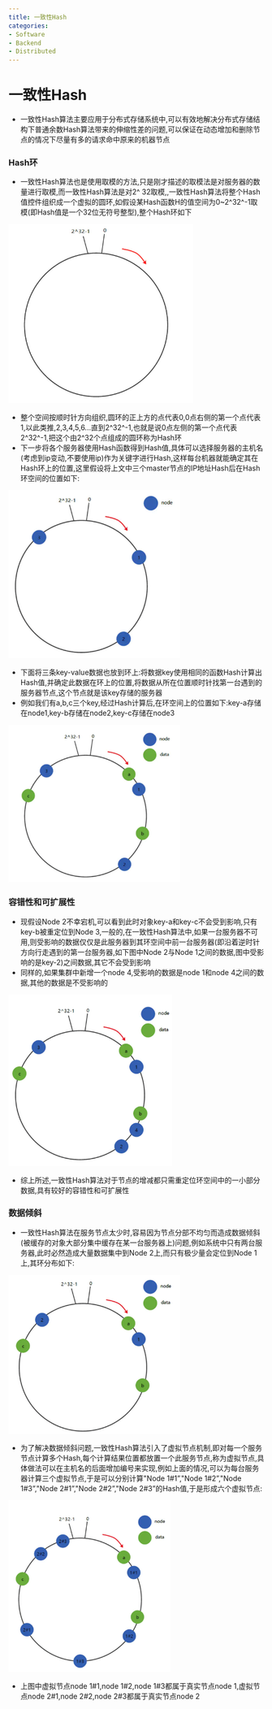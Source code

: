 ```yaml
---
title: 一致性Hash
categories:
- Software
- Backend
- Distributed
---
```

# 一致性Hash

- 一致性Hash算法主要应用于分布式存储系统中,可以有效地解决分布式存储结构下普通余数Hash算法带来的伸缩性差的问题,可以保证在动态增加和删除节点的情况下尽量有多的请求命中原来的机器节点

### Hash环

- 一致性Hash算法也是使用取模的方法,只是刚才描述的取模法是对服务器的数量进行取模,而一致性Hash算法是对2^ 32取模,,一致性Hash算法将整个Hash值控件组织成一个虚拟的圆环,如假设某Hash函数H的值空间为0~2^32^-1取模(即Hash值是一个32位无符号整型),整个Hash环如下

<img src="https://raw.githubusercontent.com/LuShan123888/Files/main/Pictures/image-20210727105027679.png" alt="image-20210727105027679" style="zoom:67%;" />

- 整个空间按顺时针方向组织,圆环的正上方的点代表0,0点右侧的第一个点代表1,以此类推,2,3,4,5,6...直到2^32^-1,也就是说0点左侧的第一个点代表2^32^-1,把这个由2^32个点组成的圆环称为Hash环
- 下一步将各个服务器使用Hash函数得到Hash值,具体可以选择服务器的主机名(考虑到ip变动,不要使用ip)作为关键字进行Hash,这样每台机器就能确定其在Hash环上的位置,这里假设将上文中三个master节点的IP地址Hash后在Hash环空间的位置如下:

<img src="https://raw.githubusercontent.com/LuShan123888/Files/main/Pictures/2021-07-26-image-20210726230600054.png" alt="image-20210726230600054" style="zoom:33%;" />

- 下面将三条key-value数据也放到环上:将数据key使用相同的函数Hash计算出Hash值,并确定此数据在环上的位置,将数据从所在位置顺时针找第一台遇到的服务器节点,这个节点就是该key存储的服务器
- 例如我们有a,b,c三个key,经过Hash计算后,在环空间上的位置如下:key-a存储在node1,key-b存储在node2,key-c存储在node3

<img src="https://raw.githubusercontent.com/LuShan123888/Files/main/Pictures/2021-07-26-image-20210726230623831.png" alt="image-20210726230623831" style="zoom:33%;" />

### 容错性和可扩展性

- 现假设Node 2不幸宕机,可以看到此时对象key-a和key-c不会受到影响,只有key-b被重定位到Node 3,一般的,在一致性Hash算法中,如果一台服务器不可用,则受影响的数据仅仅是此服务器到其环空间中前一台服务器(即沿着逆时针方向行走遇到的第一台服务器,如下图中Node 2与Node 1之间的数据,图中受影响的是key-2)之间数据,其它不会受到影响
- 同样的,如果集群中新增一个node 4,受影响的数据是node 1和node 4之间的数据,其他的数据是不受影响的

<img src="https://raw.githubusercontent.com/LuShan123888/Files/main/Pictures/2021-07-26-image-20210726230713949.png" alt="image-20210726230713949" style="zoom:33%;" />

- 综上所述,一致性Hash算法对于节点的增减都只需重定位环空间中的一小部分数据,具有较好的容错性和可扩展性

### 数据倾斜

- 一致性Hash算法在服务节点太少时,容易因为节点分部不均匀而造成数据倾斜(被缓存的对象大部分集中缓存在某一台服务器上)问题,例如系统中只有两台服务器,此时必然造成大量数据集中到Node 2上,而只有极少量会定位到Node 1上,其环分布如下:

<img src="https://raw.githubusercontent.com/LuShan123888/Files/main/Pictures/2021-07-26-image-20210726231612362.png" alt="image-20210726231612362" style="zoom:33%;" />

- 为了解决数据倾斜问题,一致性Hash算法引入了虚拟节点机制,即对每一个服务节点计算多个Hash,每个计算结果位置都放置一个此服务节点,称为虚拟节点,具体做法可以在主机名的后面增加编号来实现,例如上面的情况,可以为每台服务器计算三个虚拟节点,于是可以分别计算"Node 1#1”,"Node 1#2”,"Node 1#3”,"Node 2#1”,"Node 2#2”,"Node 2#3”的Hash值,于是形成六个虚拟节点:

<img src="https://raw.githubusercontent.com/LuShan123888/Files/main/Pictures/2021-07-26-image-20210726231446887.png" alt="image-20210726231446887" style="zoom:33%;" />

- 上图中虚拟节点node 1#1,node 1#2,node 1#3都属于真实节点node 1,虚拟节点node 2#1,node 2#2,node 2#3都属于真实节点node 2